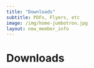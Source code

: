 ```yaml
---
title: "Downloads"
subtitle: PDFs, Flyers, etc
image: /img/home-jumbotron.jpg
layout: new_member_info
---
```


# Downloads
